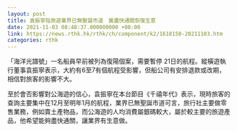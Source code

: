 ```yaml
---
layout: post
title: 袁振寧指旅遊業界已無聖誕市道　冀盡快通關恢復生意
date: 2021-11-03 08:48:37.000000000 +08:00
link: https://news.rthk.hk/rthk/ch/component/k2/1618150-20211103.htm
categories: rthk
---
```


「海洋光譜號」一名船員早前被列為復陽個案，需要暫停 21日的航程。縱橫遊執行董事袁振寧表示，大約有6至7有個航程受影響，但船公司有安排退款或改期，相信對旅客的影響不大。

至於會否影響對公海遊的信心，袁振寧在本台節目《千禧年代》表示，現時旅客的查詢主要集中在12月至明年1月的航程，業界已無聖誕市道可言，旅行社主要做零售業務，例如賣土產物品，而公海遊的人均消費屬銀碼較大，屬於較主要的旅遊產品，他希望能夠盡快通關，讓業界有生意做。
